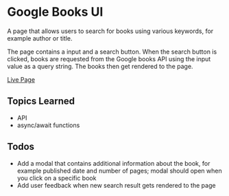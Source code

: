 # Google Books UI

A page that allows users to search for books using various keywords, for example author or title.

The page contains a input and a search button. When the search button is clicked, books are requested from the Google books API using the input value as a query string. The books then get rendered to the page.

[Live Page](https://martynakr.github.io/google-books-ui/)

## Topics Learned
- API
- async/await functions

## Todos
- Add a modal that contains additional information about the book, for example published date and number of pages; modal should open when you click on a specific book
- Add user feedback when new search result gets rendered to the page
